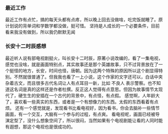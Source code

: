 ### 最近工作

最近工作有点忙，搞的每天头都有点疼，所以晚上回去没做啥，吃完饭就睡了。原计划说的背单词和学数学都没做，挺可惜。
坚持是人成长的一个必要条件，目前看来我没有做到，所以我仍默默无闻

### 长安十二时辰感想

最近听人说有部电视剧挺火，叫长安十二时辰，原著小说改编的，看了一集电视，感觉也没啥，就是画面特别点，其实故事还是那个英雄故事，只不过背景放在了一个挺怪的地方，长安，时间也怪，唐朝。因为这两个特殊的原因所以这个剧显得特别。不然就很普通了。但我我也看了一上小说，这个作家的文字还可以，白话中夹杂着古文，而且很多古代名词让人有点耳目一新，比如 不良人 表示警察。也不知道这名词是真的这样还是作者杜撰。反正这人觉得有点意思。但因为故事情节太现代了，硬生生的安插在一个古代的背景中，有点怪，有点假。
感觉啊，人年龄大了，喜欢看一些真实的东西，或者是一个有想像力的东西。太假的东西看着有点烦。
还有一个感觉就是，发现看书比看电视好，因为看书，你会去脑补一些情节画面，有一个交互，大脑有一个参与的过程，有点爽。
看电视呢，画面已经被导演定型了，没什么想象空间了，所以很闷，当然如果有个电视剧能让看的人同时能有遐想，那这个电视也是很成功的。